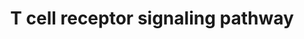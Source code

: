 ---
annotations:
- type: Pathway Ontology
  value: signaling pathway
- type: Cell Type Ontology
  value: T cell
authors:
- MaintBot
- MirellaKalafati
- Eweitz
description: ''
last-edited: 2021-05-23
organisms:
- Gallus gallus
redirect_from:
- /index.php/Pathway:WP780
- /instance/WP780
schema-jsonld:
- '@context': https://schema.org/
  '@id': https://wikipathways.github.io/pathways/WP780.html
  '@type': Dataset
  creator:
    '@type': Organization
    name: WikiPathways
  description: ''
  keywords:
  - SHB
  - ARHGEF6
  - STK39
  - FYN
  - FOS
  - VAV1
  - MAPK3
  - LCP2
  - SHC1
  - RAPGEF1
  - SCAP1
  - DEF6
  - CDC42
  - TRAT1
  - PTPRC
  - PAK1
  - LNK
  - NEDD9
  - CD3G
  - SLA
  - RAP1A
  - JAK3
  - MAP2K1
  - TUBB
  - PTPN12
  - CRKL
  - RCJMB04_19o18
  - SRC
  - UNC119
  - ZAP70
  - MAPK1
  - PTPN6
  - RCJMB04_17i9
  - CD4
  - RASGRP2
  - SIT1
  - PTPRJ
  - ARHGDIB
  - GAB2
  - MAPK7
  - LOC426359
  - VAV2
  - STAT5B
  - VASP
  - RIPK2
  - SH2D2A
  - CD2
  - CEBPB
  - CREB1
  - CD2AP
  - BCL10
  - CTNNB1
  - CABIN1
  - PXN
  - SOS1
  - LCK
  - PTPN11
  - RAC2
  - NFATC2
  - ACP1
  - NCL
  - ENAH
  - TXK
  - GRAP
  - CREBBP
  - FYB
  - PRKD2
  - STAT5A
  - SH3BP2
  - DTX1
  - CD247
  - RCJMB04_25c5
  - MAP2K2
  - PTPRH
  - LAX1
  - WAS
  - ABL1
  - CD8A
  - LAT
  - NCK1
  - CRK
  - PAG1
  - PLCG1
  - CD5
  - PTK2B
  - TRA@
  - DOCK2
  - CD3D
  - KHDRBS1
  - MUC1
  - PSTPIP1
  - TRB@
  - CBLB
  - VAV3
  - CARD11
  - GIT2
  - YWHAQ
  - CD3E
  - PTPN22
  - DNM2
  - BRAF
  - CISH
  - CBL
  - SOS2
  - JUN
  - MAP3K1
  - TUBA4A
  - GRB2
  - PTPN3
  - HOMER3
  - AKT1
  - RASA1
  - ITK
  - DUSP3
  - PRKCQ
  - GRAP2
  - WIPF1
  - NFAM1
  - DBNL
  - ARHGEF7
  - LYN
  - DLG1
  - HDAC7A
  - SKAP2
  - PIK3R1
  - LIME1
  - SLA2
  - PTK2
  - SH2D3C
  - PIK3R2
  - RCJMB04_24n15
  - MAP4K1
  - EVL
  - FCRL3
  - ITPR1
  license: CC0
  name: T cell receptor signaling pathway
seo: CreativeWork
title: T cell receptor signaling pathway
wpid: WP780
---